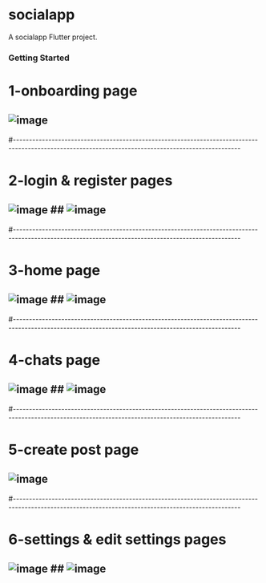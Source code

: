 # socialapp

A socialapp Flutter project.

### Getting Started

# 1-onboarding page
## ![image](https://github.com/Ibrahimnasser2/socialapp/assets/85452585/fa67022d-0cf7-411b-93f4-b18c968cf094)

#----------------------------------------------------------------------------------------------------------------------------------------------------

# 2-login & register pages
## ![image](https://github.com/Ibrahimnasser2/shopapp/assets/85452585/610cabab-a714-440c-a941-d84b93be274a) ## ![image](https://github.com/Ibrahimnasser2/socialapp/assets/85452585/26957eb6-f284-4f8e-8bb9-c0e8d35eb7c5)

#----------------------------------------------------------------------------------------------------------------------------------------------------

# 3-home page  
## ![image](https://github.com/Ibrahimnasser2/socialapp/assets/85452585/70173d7a-d2c7-4217-826d-e8a6b578938d)  ## ![image](https://github.com/Ibrahimnasser2/socialapp/assets/85452585/c3e62e25-15bc-41a0-8e7a-adc243941e48)


#----------------------------------------------------------------------------------------------------------------------------------------------------
# 4-chats page
## ![image](https://github.com/Ibrahimnasser2/socialapp/assets/85452585/3667a9bc-03bf-4bc7-a7d6-949f30dcc872) ## ![image](https://github.com/Ibrahimnasser2/socialapp/assets/85452585/b2476f38-485d-422a-8e4b-982087965bb0)




#----------------------------------------------------------------------------------------------------------------------------------------------------

# 5-create post page
## ![image](https://github.com/Ibrahimnasser2/socialapp/assets/85452585/3b9d7a34-93f5-4aaa-9753-5853e9fa1e99)
 
#----------------------------------------------------------------------------------------------------------------------------------------------------

# 6-settings & edit settings pages
## ![image](https://github.com/Ibrahimnasser2/socialapp/assets/85452585/aa18c039-9896-4c65-864f-823697831cbe) ## ![image](https://github.com/Ibrahimnasser2/socialapp/assets/85452585/1175eca8-4581-4d06-86ed-a9ce7d5124ca)










